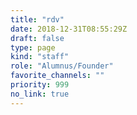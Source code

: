 ```yaml
---
title: "rdv"
date: 2018-12-31T08:55:29Z
draft: false
type: page
kind: "staff"
role: "Alumnus/Founder"
favorite_channels: ""
priority: 999
no_link: true
---
```

